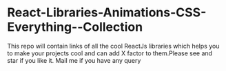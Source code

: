 # React-Libraries-Animations-CSS-Everything--Collection
This repo will contain links of all the cool ReactJs libraries which helps you to make your projects cool and can add X factor to them.Please see and star if you like it. Mail me if you have any query
